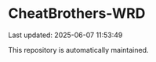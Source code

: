 # CheatBrothers-WRD

Last updated: 2025-06-07 11:53:49

This repository is automatically maintained.
